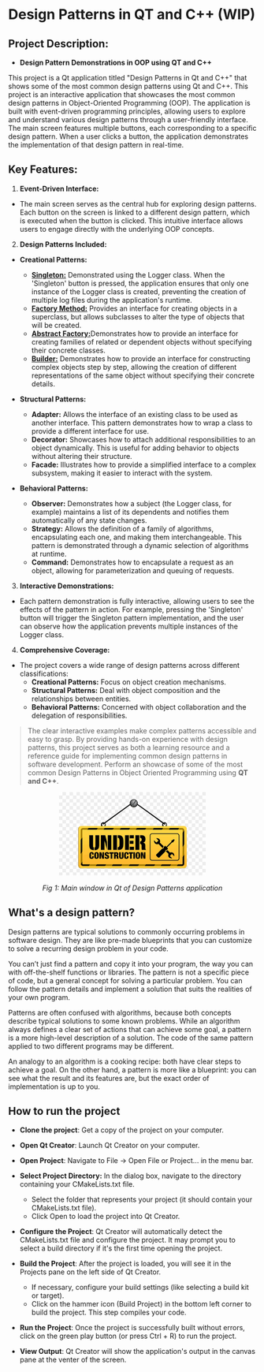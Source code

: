 # Design Patterns in QT and C++ **(WIP)**

## Project Description: 

- **Design Pattern Demonstrations in OOP using QT and C++**

This project is a Qt application titled "Design Patterns in Qt and C++" that shows some of the most common design patterns using Qt and C++.
This project is an interactive application that showcases the most common design patterns in Object-Oriented Programming (OOP). 
The application is built with event-driven programming principles, allowing users to explore and understand various design patterns through a user-friendly 
interface. The main screen features multiple buttons, each corresponding to a specific design pattern. When a user clicks a button, the application demonstrates 
the implementation of that design pattern in real-time.

## Key Features:
1. **Event-Driven Interface:**

- The main screen serves as the central hub for exploring design patterns. Each button on the screen is linked to a different design pattern, which is executed when the button is clicked. This intuitive interface allows users to engage directly with the underlying OOP concepts.

2. **Design Patterns Included:**

- **Creational Patterns:**

    - [**Singleton:**](singleton/README.md) Demonstrated using the Logger class. When the 'Singleton' button is pressed, the application ensures that only one instance of the Logger class is created, preventing the creation of multiple log files during the application's runtime.
    - [**Factory Method:**](factory_method/README.md) Provides an interface for creating objects in a superclass, but allows subclasses to alter the type of objects that will be created.
    - [**Abstract Factory:**](abstract_factory/README.md)Demonstrates how to provide an interface for creating families of related or dependent objects without specifying their concrete classes.
    - [**Builder:**](builder/README.md) Demonstrates how to provide an interface for constructing complex objects step by step, allowing the creation of different representations of the same object without specifying their concrete details.    

- **Structural Patterns:**

    - **Adapter:** Allows the interface of an existing class to be used as another interface. This pattern demonstrates how to wrap a class to provide a different interface for use.
    - **Decorator:** Showcases how to attach additional responsibilities to an object dynamically. This is useful for adding behavior to objects without altering their structure.
    - **Facade:** Illustrates how to provide a simplified interface to a complex subsystem, making it easier to interact with the system.

- **Behavioral Patterns:**

    - **Observer:** Demonstrates how a subject (the Logger class, for example) maintains a list of its dependents and notifies them automatically of any state changes.
    - **Strategy:** Allows the definition of a family of algorithms, encapsulating each one, and making them interchangeable. This pattern is demonstrated through a dynamic selection of algorithms at runtime.
    - **Command:** Demonstrates how to encapsulate a request as an object, allowing for parameterization and queuing of requests.

3. **Interactive Demonstrations:**

- Each pattern demonstration is fully interactive, allowing users to see the effects of the pattern in action. For example, pressing the 'Singleton' button will trigger the Singleton pattern implementation, and the user can observe how the application prevents multiple instances of the Logger class.

4. **Comprehensive Coverage:**

- The project covers a wide range of design patterns across different classifications:
    - **Creational Patterns:** Focus on object creation mechanisms.
    - **Structural Patterns:** Deal with object composition and the relationships between entities.
    - **Behavioral Patterns:** Concerned with object collaboration and the delegation of responsibilities.

>The clear interactive examples make complex patterns accessible and easy to grasp.
By providing hands-on experience with design patterns, this project serves as both a learning resource and a reference guide for implementing common design patterns in software development.
Perform an showcase of some of the most common Design Patterns in Object Oriented Programming using **QT and C++**.

<p align="center">
  <img src="images/underconstruction.png" width="298" height="169" alt="Main window in Qt of Design Patterns application">
</p>
<p align="center">

<p align="center">
  <em>Fig 1: Main window in Qt of Design Patterns application</em>
</p>


## What's a design pattern?
Design patterns are typical solutions to commonly occurring problems in software design. They are like pre-made blueprints that you can customize
to solve a recurring design problem in your code.

You can’t just find a pattern and copy it into your program, the way you can with off-the-shelf functions or libraries. The pattern is not a 
specific piece of code, but a general concept for solving a particular problem. You can follow the pattern details and implement a solution 
that suits the realities of your own program.

Patterns are often confused with algorithms, because both concepts describe typical solutions to some known problems. While an algorithm always 
defines a clear set of actions that can achieve some goal, a pattern is a more high-level description of a solution. The code of the same pattern 
applied to two different programs may be different.

An analogy to an algorithm is a cooking recipe: both have clear steps to achieve a goal. On the other hand, a pattern is more like a blueprint: 
you can see what the result and its features are, but the exact order of implementation is up to you.

## How to run the project
- **Clone the project**: Get a copy of the project on your computer.

- **Open Qt Creator**: Launch Qt Creator on your computer.

- **Open Project**: Navigate to File -> Open File or Project... in the menu bar.

- **Select Project Directory:** In the dialog box, navigate to the directory containing your CMakeLists.txt file.

  - Select the folder that represents your project (it should contain your CMakeLists.txt file).
  - Click Open to load the project into Qt Creator.
- **Configure the Project**: Qt Creator will automatically detect the CMakeLists.txt file and configure the project. It may prompt 
you to select a build directory if it's the first time opening the project.

- **Build the Project**: After the project is loaded, you will see it in the Projects pane on the left side of Qt Creator.

  - If necessary, configure your build settings (like selecting a build kit or target).
  - Click on the hammer icon (Build Project) in the bottom left corner to build the project. This step compiles your code.

- **Run the Project**: Once the project is successfully built without errors, click on the green play button (or press Ctrl + R) to run the project.

- **View Output**: Qt Creator will show the application's output in the canvas pane at the venter of the screen. 